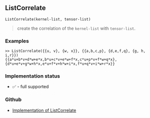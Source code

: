 ## ListCorrelate

```
ListCorrelate(kernel-list, tensor-list)
```

> create the correlation of the `kernel-list` with `tensor-list`.

### Examples

```
>> ListCorrelate({{u, v}, {w, x}}, {{a,b,c,p}, {d,e,f,q}, {g, h, i,r}})
{{a*u+b*v+d*w+e*x,b*u+c*v+e*w+f*x,c*u+p*v+f*w+q*x},{d*u+e*v+g*w+h*x,e*u+f*v+h*w+i*x,f*u+q*v+i*w+r*x}}
```






### Implementation status

* &#x2705; - full supported

### Github

* [Implementation of ListCorrelate](https://github.com/axkr/symja_android_library/blob/master/symja_android_library/matheclipse-core/src/main/java/org/matheclipse/core/builtin/TensorFunctions.java#L407) 
